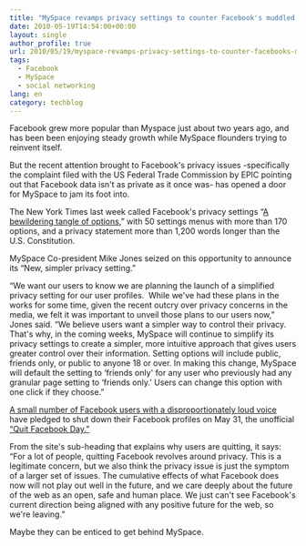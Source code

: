 ```yaml
---
title: "MySpace revamps privacy settings to counter Facebook's muddled set of options"
date: 2010-05-19T14:54:00+00:00
layout: single
author_profile: true
url: 2010/05/19/myspace-revamps-privacy-settings-to-counter-facebooks-muddled-set-of-options/
tags:
  - Facebook
  - MySpace
  - social networking
lang: en
category: techblog
---
```

Facebook grew more popular than Myspace just about two years ago, and has been been enjoying steady growth while MySpace flounders trying to reinvent itself. 

But the recent attention brought to Facebook's privacy issues -specifically the complaint filed with the US Federal Trade Commission by EPIC pointing out that Facebook data isn't as private as it once was- has opened a door for MySpace to jam its foot into. 

The New York Times last week called Facebook's privacy settings &#8220;[A bewildering tangle of options](http://www.nytimes.com/interactive/2010/05/12/business/facebook-privacy.html),&#8221; with 50 settings menus with more than 170 options, and a privacy statement more than 1,200 words longer than the U.S. Constitution. 

MySpace Co-president Mike Jones seized on this opportunity to announce its &#8220;New, simpler privacy setting.&#8221; 

&#8220;We want our users to know we are planning the launch of a simplified privacy setting for our user profiles.  While we've had these plans in the works for some time, given the recent outcry over privacy concerns in the media, we felt it was important to unveil those plans to our users now,&#8221; Jones said. &#8220;We believe users want a simpler way to control their privacy. That's why, in the coming weeks, MySpace will continue to simplify its privacy settings to create a simpler, more intuitive approach that gives users greater control over their information. Setting options will include public, friends only, or public to anyone 18 or over. In making this change, MySpace will default the setting to &#8216;friends only' for any user who previously had any granular page setting to &#8216;friends only.' Users can change this option with one click if they choose.&#8221; 

[A small number of Facebook users with a disproportionately loud voice](http://www.quitfacebookday.com/) have pledged to shut down their Facebook profiles on May 31, the unofficial [&#8220;Quit Facebook Day.&#8221;](http://www.quitfacebookday.com/) 

From the site's sub-heading that explains why users are quitting, it says: &#8220;For a lot of people, quitting Facebook revolves around privacy. This is a legitimate concern, but we also think the privacy issue is just the symptom of a larger set of issues. The cumulative effects of what Facebook does now will not play out well in the future, and we care deeply about the future of the web as an open, safe and human place. We just can't see Facebook's current direction being aligned with any positive future for the web, so we're leaving.&#8221; 

Maybe they can be enticed to get behind MySpace.